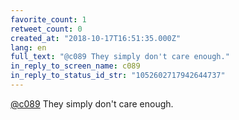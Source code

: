 ```yaml
---
favorite_count: 1
retweet_count: 0
created_at: "2018-10-17T16:51:35.000Z"
lang: en
full_text: "@c089 They simply don't care enough."
in_reply_to_screen_name: c089
in_reply_to_status_id_str: "1052602717942644737"
---
```


[@c089](https://twitter.com/c089) They simply don't care enough.
